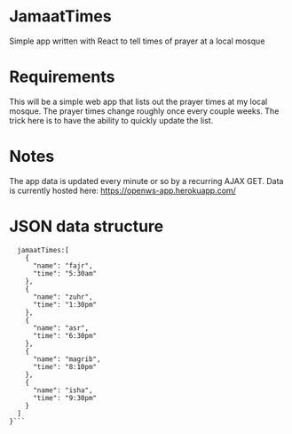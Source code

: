 # JamaatTimes
Simple app written with React to tell times of prayer at a local mosque

# Requirements

This will be a simple web app that lists out the prayer times at my local mosque. The prayer times change roughly once every couple weeks. The trick here is to have the ability to quickly update the list.

# Notes
The app data is updated every minute or so by a recurring AJAX GET. Data is currently hosted here: https://openws-app.herokuapp.com/

# JSON data structure
```{
  jamaatTimes:[
    {
      "name": "fajr",
      "time": "5:30am"
    },
    {
      "name": "zuhr",
      "time": "1:30pm"
    },
    {
      "name": "asr",
      "time": "6:30pm"
    },
    {
      "name": "magrib",
      "time": "8:10pm"
    },
    {
      "name": "isha",
      "time": "9:30pm"
    }
  ]
}```

